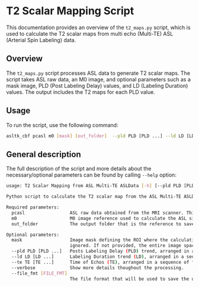 # T2 Scalar Mapping Script

This documentation provides an overview of the `t2_maps.py` script, which is used to calculate the T2 scalar maps from multi echo (Multi-TE) ASL (Arterial Spin Labeling) data.

## Overview

The `t2_maps.py` script processes ASL data to generate T2 scalar maps. The script takes ASL raw data, an M0 image, and optional parameters such as a mask image, PLD (Post Labeling Delay) values, and LD (Labeling Duration) values. The output includes the T2 maps for each PLD value.

## Usage

To run the script, use the following command:

```bash
asltk_cbf pcasl m0 [mask] [out_folder]  --pld PLD [PLD ...] --ld LD [LD ...] [--verbose] [--file_fmt [FILE_FMT]] [-h] [options]
```

## General description

The full description of the script and more details about the necessary/optional parameters can be found by calling `--help` option:

```bash
usage: T2 Scalar Mapping from ASL Multi-TE ASLData [-h] [--pld PLD [PLD ...]] [--ld LD [LD ...]] [--te TE [TE ...]] [--verbose] [--file_fmt [FILE_FMT]] pcasl m0 [mask] [out_folder]

Python script to calculate the T2 scalar map from the ASL Multi-TE ASLData.

Required parameters:
  pcasl                 ASL raw data obtained from the MRI scanner. This must be the multi-TE ASL MRI acquisition protocol.
  m0                    M0 image reference used to calculate the ASL signal.
  out_folder            The output folder that is the reference to save all the output images in the script.

Optional parameters:
  mask                  Image mask defining the ROI where the calculations must be done. Any pixel value different from zero will be assumed as the ROI area. Outside the mask (value=0) will be
                        ignored. If not provided, the entire image space will be calculated.
  --pld PLD [PLD ...]   Posts Labeling Delay (PLD) trend, arranged in a sequence of float numbers. If not passed, the default values will be used.
  --ld LD [LD ...]      Labeling Duration trend (LD), arranged in a sequence of float numbers. If not passed, the default values will be used.
  --te TE [TE ...]      Time of Echos (TE), arranged in a sequence of float numbers. If not passed, the default values will be used.
  --verbose             Show more details thoughout the processing.
  --file_fmt [FILE_FMT]
                        The file format that will be used to save the output images. It is not allowed image compression (ex: .gz, .zip, etc). Default is nii, but it can be choosen: mha, nrrd.
```